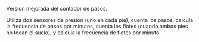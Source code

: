 Version mejorada del contador de pasos.

Utiliza dos sensores de presion (uno en cada pie), cuenta los pasos, calcula la frecuencia de pasos por minutos, cuenta los flotes (cuando ambos pies no tocan el suelo), y calcula la frecuencia de flotes por minuto.
